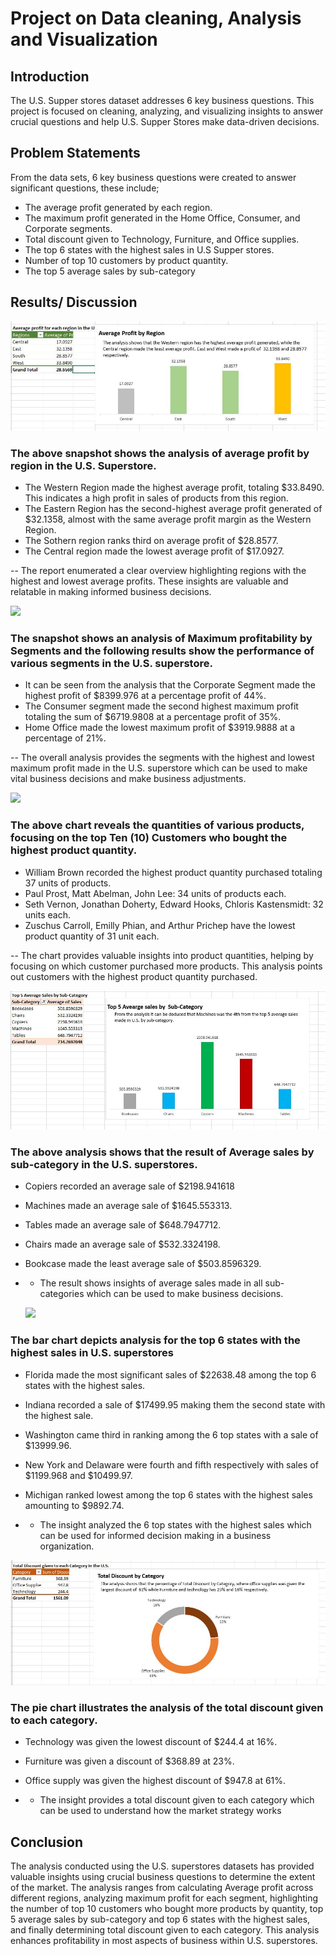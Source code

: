  # Project on Data cleaning, Analysis and Visualization

## Introduction
 The U.S. Supper stores dataset addresses 6 key business questions. This project is focused on cleaning, analyzing, and visualizing insights to answer crucial 
 questions and help U.S. Supper Stores make data-driven decisions.

## Problem Statements
From the data sets, 6 key business questions were created to answer significant questions, these include;
- The average profit generated by each region.
- The maximum profit generated in the Home Office, Consumer, and Corporate segments.
- Total discount given to Technology, Furniture, and Office supplies.
- The top 6 states with the highest sales in U.S Supper stores.
- Number of top 10 customers by product quantity.
- The top 5 average sales by sub-category

## Results/ Discussion

![](Average_Profit_by_Region.jpg)

### The above snapshot shows the analysis of average profit by region in the U.S. Superstore.
- The Western Region made the highest average profit, totaling $33.8490. This indicates a high profit in sales of products from this region.
- The Eastern Region has the second-highest average profit generated of $32.1358, almost with the same average profit margin as the Western Region.
- The Sothern region ranks third on average profit of $28.8577.
- The Central region made the lowest average profit of $17.0927. 

-- The report enumerated a clear overview highlighting regions with the highest and lowest average profits. These insights are valuable and relatable in making informed business decisions.

![](Maximum_Profit_by_Segement.jpg)

### The snapshot shows an analysis of Maximum profitability by Segments and the following results show the performance of various segments in the U.S. superstore. 
- It can be seen from the analysis that the Corporate Segment made the highest profit of $8399.976 at a percentage profit of 44%.
- The Consumer segment made the second highest maximum profit totaling the sum of $6719.9808 at a percentage profit of 35%.
- Home Office made the lowest maximum profit of $3919.9888 at a percentage of 21%.
  
-- The overall analysis provides the segments with the highest and lowest maximum profit made in the U.S. superstore which can be used to make vital business decisions and make business adjustments.

![](Number_of_Top_10_Customers_by_Product_Quantity.jpg)

### The above chart reveals the quantities of various products, focusing on the top Ten (10) Customers who bought the highest product quantity.
-  William Brown recorded the highest product quantity purchased totaling 37 units of products.
-  Paul Prost, Matt Abelman, John Lee: 34 units of products each.
-  Seth Vernon, Jonathan Doherty, Edward Hooks, Chloris Kastensmidt: 32 units each.
-  Zuschus Carroll, Emilly Phian, and Arthur Prichep have the lowest product quantity of 31 unit each.
  
-- The chart provides valuable insights into product quantities, helping by focusing on which customer purchased more products. This analysis points out customers with the highest product quantity purchased.

![](Top_5_Average_Sales_by_Sub-Category.jpg)

### The above analysis shows that the result of Average sales by sub-category in the U.S. superstores. 
-	Copiers recorded an average sale of $2198.941618 
-	Machines made an average sale of $1645.553313.
-	Tables made an average sale of $648.7947712.
-	Chairs made an average sale of $532.3324198.
-	Bookcase made the least average sale of $503.8596329.

-	- The result shows insights of average sales made in all sub-categories which can be used to make business decisions.

	![](Top_6_State_With_Highest_Sales.jpg)

### The bar chart depicts analysis for the top 6 states with the highest sales in U.S. superstores 
-	Florida made the most significant sales of $22638.48 among the top 6 states with the highest sales.
-	 Indiana recorded a sale of $17499.95 making them the second state with the highest sale. 
-	 Washington came third in ranking among the 6 top states with a sale of $13999.96.
-	 New York and Delaware were fourth and fifth respectively with sales of $1199.968 and $10499.97. 
-	Michigan ranked lowest among the top 6 states with the highest sales amounting to $9892.74.
 
- -	The insight analyzed the 6 top states with the highest sales which can be used for informed decision making in a business organization.

![](Total_Discount_by_Category.jpg)

### The pie chart illustrates the analysis of the total discount given to each category.
-	Technology was given the lowest discount of $244.4 at 16%.
-	Furniture was given a discount of $368.89 at 23%.
-	Office supply was given the highest discount of $947.8 at 61%. 

-	- The insight provides a total discount given to each category which can be used to understand how the market strategy works  

## Conclusion
The analysis conducted using the U.S. superstores datasets has provided valuable insights using crucial business questions to determine the extent of the market.  The analysis ranges from calculating Average profit across different regions, analyzing maximum profit for each segment, highlighting the number of top 10 customers who bought more products by quantity, top 5 average sales by sub-category and top 6 states with the highest sales, and finally determining total discount given to each category. This analysis enhances profitability in most aspects of business within U.S. superstores.

